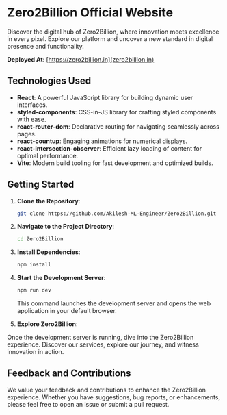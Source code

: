 # Zero2Billion Official Website

Discover the digital hub of Zero2Billion, where innovation meets excellence in every pixel. Explore our platform and uncover a new standard in digital presence and functionality.

**Deployed At**: [https://zero2billion.in](zero2billion.in)

## Technologies Used

- **React**: A powerful JavaScript library for building dynamic user interfaces.
- **styled-components**: CSS-in-JS library for crafting styled components with ease.
- **react-router-dom**: Declarative routing for navigating seamlessly across pages.
- **react-countup**: Engaging animations for numerical displays.
- **react-intersection-observer**: Efficient lazy loading of content for optimal performance.
- **Vite**: Modern build tooling for fast development and optimized builds.

## Getting Started

1. **Clone the Repository**:

   ```bash
   git clone https://github.com/Akilesh-ML-Engineer/Zero2Billion.git
   ```

2. **Navigate to the Project Directory**:

   ```bash
   cd Zero2Billion
   ```

3. **Install Dependencies**:

   ```bash
   npm install
   ```

4. **Start the Development Server**:

   ```bash
   npm run dev
   ```

   This command launches the development server and opens the web application in your default browser.

5. **Explore Zero2Billion**:

Once the development server is running, dive into the Zero2Billion experience. Discover our services, explore our journey, and witness innovation in action.

## Feedback and Contributions

We value your feedback and contributions to enhance the Zero2Billion experience. Whether you have suggestions, bug reports, or enhancements, please feel free to open an issue or submit a pull request.
